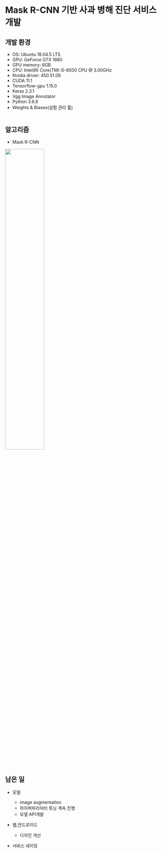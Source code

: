 # Mask R-CNN 기반 사과 병해 진단 서비스 개발
## 개발 환경
- OS: Ubuntu 18.04.5 LTS
- GPU: GeForce GTX 1660
- GPU memory: 6GB
- CPU: Intel(R) Core(TM) i5-8500 CPU @ 3.00GHz
- Nvidia driver: 450.51.06
- CUDA 11.1 
- Tensorflow-gpu 1.15.0
- Keras 2.3.1
- Vgg Image Annotator
- Python 3.6.8
- Weights & Biases(실험 관리 툴)
<br><br>
## 알고리즘
- Mask R-CNN
<img src="https://miro.medium.com/max/1000/1*G5EsdDTv9-5kqK0hu9fIJw.png?w=640" width=50% height=50%/>

<br><br>
## 남은 일
- 모델
  - image augmentation
  - 하이퍼파라미터 튜닝 계속 진행
  - 모델 API개발

- 웹,안드로이드
  - 디자인 개선
  
- 서비스 네이밍
